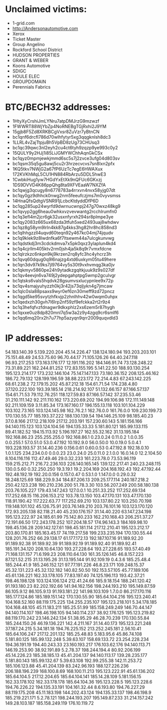 
# Unclaimed victims:

 - 1-grid.com 
 - http://Andersonautomotive.com 
 - Xerox 
 - Ticket Master
 - Group Angelino
 - Rockford School District 
 - HUDSON PROPERTIES
 - GRANT & WEBER 
 - Koons Automotive
 - SDIGC
 - HOULE ELEC
 - GROUPDOMAIN
 - Perennials Fabrics
# BTC/BECH32 addresses:
 - 1HtyXyCrshiJmLYNru7atpDMJrzG9mzwzf
 - 1FWWRT88WjYbZp4NoRNEBgTGjRxhi2J9YM
 - 15gjb8F5Zd8XRKBCgVxsr8ZuVzr7yBtnCN
 - bc1qnf6drcfl786d70wlhfytyr5xg3qqgknlsh8dc3
 - 1LLRL4vZajTtpjuBh5VpBD8zUg73CHUsq3
 - bc1qc39qwc3nl2eyh2cu4ct6tyh9zqzp9ye993c0y2
 - 15QULY9y2HJj1i85LiJGMYWChhAqnGkCSx
 - bc1qyz0mpmjewkjmmd6sc5s7j2zvce3ufg04d803sv
 - bc1qsm35q5gu8awj5cu2r3hrzecvcvs7sn8lxn2pfx
 - 1KQ5tkv7NWjG2a67fP6UzTc7egE6HWAXux 172KVKhMqL5CU1HN884RbArzu5DDL5hwE3
 - 1CwbkiHug1yw7HGdYxEtXk9nQFUc6GKxzj 1DS9DVVD4K86ppQhg8ta9XFVEaaW7NXZfA
 - bc1qwjg3qcugy8n6778783a4rrxvn4nvx58yjg07dt
 - bc1qy0gz9dhhck0nwg2nm5feeufczjms7m0vyvsmss
 - 14HnaQfsQdtgVSNR91jLcbcKtdyddDfP6D
 - bc1qg285up24wyrfd9dwrnucwnpj247g70wxz48kg9
 - bc1qvyp2gg6heau0whkxvzvevwantg2rcchlrumfn0
 - bc1q3efl4m2jcr6gk32usxnfyrxh294sr8plmpe3ye
 - bc1qy2083z665ux68zda3tfuh5xed2493uaj8whdwv
 - bc1qz8g58ym9lrln4kk87g4kks3hg82hr8hc858nd3
 - bc1qlhhgzzll4uqvd60teqn92y467kc04mj74jqudv
 - bc1q9klek9z8lwdnfka6f7ltsewm44a7ulcgkunvwg
 - bc1qdstkdj3m3cdckdmva7x5pk0qxz3ylaplun4kd4
 - bc1q4cjrllm405ktv2rm0jsh4ja5k8q9r7vmxfdcne
 - bc1qlrzkzc6nkpn9kj9krzen2rq8yfc3hc4yhcrz3h
 - bc1qvq60dqug0q9l6najzg4xtd6uxkym05tu49here
 - bc1qn3dv97k9ks7jl9764vy5s30t9vxhvmqg3ka0jv
 - bc1qkmyv5860pe24h9ytadkzgqltkjuuk9z9s027df
 - bc1qv4eevjn6va749j2ydepgahptpg5wmp2gculvgr
 - bc1qtsks6vals5hqdvk28gsumvsxlucypnlee9x72p
 - bc1qv4smajyuhyzzh0kj3r42js73qljykn4g7jmcaw
 - bc1qlc0sla88psaxs9wyr0ef6zn30meff9zd72pncz
 - bc1qgd5ke95svytzhfkvjp2zhnlhhv42w0wqm0uhpx
 - bc1qedxzh30gvh7l6lrp2nf59zf9efckka2rt2r9z4
 - bc1q3hefqfvzfdnagwr9dkxphlz2xs6zem5r87hygh
 - bc1qxxe0uz8dp820mnl7q5w3a2z9y4zgq9cr6smlf6
 - bc1qq6mq20rx2h7u77hp5azyqn9qrr2009quqvdld3

# IP addresses:
54.183.140.39
5.139.220.204
45.14.226.47
138.124.180.94
193.203.203.101
75.151.48.49
24.53.75.60
96.70.44.17
71.105.126.26
64.40.247.118
96.93.217.253
173.163.176.177
12.191.116.202
184.146.91.74
73.128.248.22
73.31.89.221
162.244.81.252
172.83.155.195
5.141.22.50
188.93.130.254
195.123.214.177
173.232.146.104
75.147.147.133
73.180.36.152
208.125.46.162
186.72.79.132
128.199.196.59
38.88.223.172
72.214.4.83
67.243.142.225
68.61.238.2
72.179.15.202
45.87.212.18
154.61.71.54
174.238.4.80
37.120.222.100
193.39.185.14
218.214.92.107
51.132.66.157
87.166.57.137
154.61.71.53
79.112.76.251
118.127.59.83
87.166.57.142
37.235.53.46
31.210.111.142
92.211.110.162
173.220.69.202
194.99.106.98
172.111.149.148
92.211.109.159
3.11.85.34
173.167.160.17
196.155.13.118
103.101.104.229
103.102.73.165
103.124.145.98
162.76.2.1
162.76.0.0
161.76.0.0
109.230.199.73
170.130.55.77
185.193.37.222
188.130.139.54
194.146.25.109
98.185.40.23
37.0.8.166
217.12.218.109
217.12.203.191
157.230.60.143
5.181.156.166
94.140.115.123
103.124.104.56
194.135.33.33
5.181.80.121
185.99.133.115
89.41.182.52
194.15.113.92
5.196.197.27
162.55.32.162
31.13.195.184
192.168.86.23
255.255.255.0
192.168.86.1
0.23.0.24
0.11.0.2
1.0.0.35
0.0.255.1
57.0.51.0
53.0.47.192
10.192.9.0
56.0.50.0
10.0.19.0
5.0.4.1
193.228.193.57
31.14.40.236
0.156.0.61
0.60.0.53
0.47.192.8
192.18.0.10
1.0.1.125
234.234.0.0
0.0.0.23
23.0.24.0
25.0.11.0
2.1.0.0
16.0.14.0
12.2.104.50
8.104.116.116
112.47.49.46
29.0.32.233
161.223.78.0
73.53.96.119
159.215.212.71
216.72.236.103
226.140.165.145
139.122.217.41
240.23.248.115
130.0.5.60
0.32.250.250
19.3.19.1
19.2.204.169
204.168.192.43
192.47.192.44
192.48.192.19
192.20.0.156
0.157.0.47
0.53.1.0
1.147.0.0
0.29.0.32
18.248.125.69
188.229.9.34
184.87.206.13
209.25.177.114
240.187.218.2
250.42.123.238
190.210.236.200
51.78.3.30
103.56.207.249
200.58.180.138
203.76.105.227
179.43.147.243
127.0.0.1
10.251.33.252
117.252.69.134
117.252.68.15
116.206.153.212
103.78.13.150
103.47.170.131
103.47.170.130
118.91.190.42
117.222.63.77
117.252.69.210
103.137.80.22
103.250.70.198
119.148.101.102
45.126.75.91
203.76.149.210
203.76.101.16
103.123.170.120
172.93.205.138
82.118.21.40
45.230.176.157
31.14.40.220
63.147.234.198
195.123.222.97
24.185.61.99
75.142.80.233
162.210.168.43
206.251.37.27
72.191.66.50
172.243.178.252
107.204.18.57
174.96.143.3
184.169.98.10
198.45.136.28
209.142.127.61
198.45.181.114
217.12.210.41
195.123.212.17
203.80.170.81
185.163.45.17
74.119.217.58
199.233.235.194
170.130.55.44
128.201.76.252
66.29.138.17
61.177.172.13
192.187.107.16
91.189.92.20
91.189.92.38
91.189.92.39
91.189.92.19
91.189.92.40
91.189.92.41
185.191.34.120
208.10.64.130
193.27.228.64
193.27.228.65
193.57.40.49
71.168.131.157
71.6.199.23
208.110.64.130
161.35.126.145
46.8.157.223
87.121.52.215
31.13.195.26
31.13.195.144
91.92.109.19
0.4.3.6
185.25.48.4
185.244.41.9
185.246.152.121
97.77.191.226
46.8.23.171
109.248.15.37
45.32.131.223
45.32.132.182
140.82.50.50
192.153.57.105
45.77.189.106
45.61.136.221
162.33.178.105
77.83.197.40
74.125.196.113
193.42.37.21
198.46.198.128
103.124.106.124
212.41.24.66
185.9.18.154
188.241.120.42
91.193.180.23
82.202.192.66
141.94.162.156
198.244.193.210
195.149.87.59
86.105.9.12
86.105.9.13
91.193.181.22
141.98.103.109
1.7.0.0
86.217.170.116
185.177.124.86
185.189.151.142
170.130.55.90
185.64.104.216
195.123.240.41
104.168.52.160
88.119.175.225
134.255.235.107
195.123.218.101
5.34.178.185
104.168.48.105
45.11.183.211
185.25.51.99
185.158.249.249
146.70.44.147
94.140.114.107
198.46.198.105
94.140.114.237
38.92.176.125
195.123.219.82
88.119.170.242
23.146.242.134
51.38.95.29
46.28.70.239
170.130.55.84
185.244.150.26
46.19.136.221
142.4.211.167
31.14.40.173
195.123.221.248
37.187.24.215
5.34.181.18
194.76.225.152
213.252.245.181
2.56.10.41
185.64.106.247
217.12.201.132
185.25.48.83
5.183.95.6
45.86.74.108
5.181.80.125
185.99.132.248
5.39.63.107
158.69.133.72
23.254.228.234
194.36.191.19
194.40.243.33
23.160.193.217
176.103.62.176
94.140.113.71
146.19.253.90
38.92.191.89
5.2.78.37
198.244.194.4
80.92.206.199
45.14.226.23
185.38.185.13
45.41.204.137
94.140.113.17
139.28.235.177
5.181.80.143
185.99.132.67
5.39.63.108
192.99.255.38
142.11.253.72
185.106.123.88
45.41.204.139
83.242.96.193
188.127.226.236
206.188.196.239
168.100.8.69
168.100.11.213
195.123.222.91
45.61.136.202
185.64.104.5
217.12.204.65
185.64.104.141
185.14.28.109
5.181.156.15
162.33.178.102
162.33.178.178
185.64.104.36
195.123.228.5
195.123.228.6
194.76.226.22
194.135.33.191
104.161.32.44
8.6.193.80
194.76.227.29
88.119.175.208
45.11.183.198
144.202.43.124
194.135.33.137
198.46.198.9
185.219.221.171
5.2.78.121
198.244.193.207
195.149.87.233
31.214.157.242
149.28.103.187
185.158.249.119
176.10.119.72
